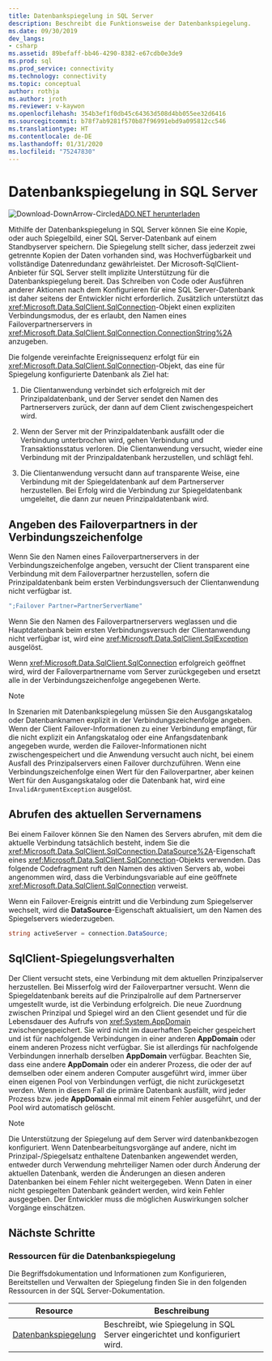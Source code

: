 ```yaml
---
title: Datenbankspiegelung in SQL Server
description: Beschreibt die Funktionsweise der Datenbankspiegelung.
ms.date: 09/30/2019
dev_langs:
- csharp
ms.assetid: 89befaff-bb46-4290-8382-e67cdb0e3de9
ms.prod: sql
ms.prod_service: connectivity
ms.technology: connectivity
ms.topic: conceptual
author: rothja
ms.author: jroth
ms.reviewer: v-kaywon
ms.openlocfilehash: 354b3ef1f0db45c64363d508d4bb055ee32d6416
ms.sourcegitcommit: b78f7ab9281f570b87f96991ebd9a095812cc546
ms.translationtype: HT
ms.contentlocale: de-DE
ms.lasthandoff: 01/31/2020
ms.locfileid: "75247830"
---
```

# <a name="database-mirroring-in-sql-server"></a>Datenbankspiegelung in SQL Server

![Download-DownArrow-Circled](../../../ssdt/media/download.png)[ADO.NET herunterladen](../../sql-connection-libraries.md#anchor-20-drivers-relational-access)

Mithilfe der Datenbankspiegelung in SQL Server können Sie eine Kopie, oder auch Spiegelbild, einer SQL Server-Datenbank auf einem Standbyserver speichern. Die Spiegelung stellt sicher, dass jederzeit zwei getrennte Kopien der Daten vorhanden sind, was Hochverfügbarkeit und vollständige Datenredundanz gewährleistet. Der Microsoft-SqlClient-Anbieter für SQL Server stellt implizite Unterstützung für die Datenbankspiegelung bereit. Das Schreiben von Code oder Ausführen anderer Aktionen nach dem Konfigurieren für eine SQL Server-Datenbank ist daher seitens der Entwickler nicht erforderlich. Zusätzlich unterstützt das <xref:Microsoft.Data.SqlClient.SqlConnection>-Objekt einen expliziten Verbindungsmodus, der es erlaubt, den Namen eines Failoverpartnerservers in <xref:Microsoft.Data.SqlClient.SqlConnection.ConnectionString%2A> anzugeben.  
  
Die folgende vereinfachte Ereignissequenz erfolgt für ein <xref:Microsoft.Data.SqlClient.SqlConnection>-Objekt, das eine für Spiegelung konfigurierte Datenbank als Ziel hat:  
  
1. Die Clientanwendung verbindet sich erfolgreich mit der Prinzipaldatenbank, und der Server sendet den Namen des Partnerservers zurück, der dann auf dem Client zwischengespeichert wird.  
  
2. Wenn der Server mit der Prinzipaldatenbank ausfällt oder die Verbindung unterbrochen wird, gehen Verbindung und Transaktionsstatus verloren. Die Clientanwendung versucht, wieder eine Verbindung mit der Prinzipaldatenbank herzustellen, und schlägt fehl.  
  
3. Die Clientanwendung versucht dann auf transparente Weise, eine Verbindung mit der Spiegeldatenbank auf dem Partnerserver herzustellen. Bei Erfolg wird die Verbindung zur Spiegeldatenbank umgeleitet, die dann zur neuen Prinzipaldatenbank wird.  
  
## <a name="specifying-the-failover-partner-in-the-connection-string"></a>Angeben des Failoverpartners in der Verbindungszeichenfolge  
Wenn Sie den Namen eines Failoverpartnerservers in der Verbindungszeichenfolge angeben, versucht der Client transparent eine Verbindung mit dem Failoverpartner herzustellen, sofern die Prinzipaldatenbank beim ersten Verbindungsversuch der Clientanwendung nicht verfügbar ist.  
  
```csharp
";Failover Partner=PartnerServerName"  
```  
  
Wenn Sie den Namen des Failoverpartnerservers weglassen und die Hauptdatenbank beim ersten Verbindungsversuch der Clientanwendung nicht verfügbar ist, wird eine <xref:Microsoft.Data.SqlClient.SqlException> ausgelöst.  
  
Wenn <xref:Microsoft.Data.SqlClient.SqlConnection> erfolgreich geöffnet wird, wird der Failoverpartnername vom Server zurückgegeben und ersetzt alle in der Verbindungszeichenfolge angegebenen Werte.  
  
> [!NOTE]
>  In Szenarien mit Datenbankspiegelung müssen Sie den Ausgangskatalog oder Datenbanknamen explizit in der Verbindungszeichenfolge angeben. Wenn der Client Failover-Informationen zu einer Verbindung empfängt, für die nicht explizit ein Anfangskatalog oder eine Anfangsdatenbank angegeben wurde, werden die Failover-Informationen nicht zwischengespeichert und die Anwendung versucht auch nicht, bei einem Ausfall des Prinzipalservers einen Failover durchzuführen. Wenn eine Verbindungszeichenfolge einen Wert für den Failoverpartner, aber keinen Wert für den Ausgangskatalog oder die Datenbank hat, wird eine `InvalidArgumentException` ausgelöst.  
  
## <a name="retrieving-the-current-server-name"></a>Abrufen des aktuellen Servernamens  
Bei einem Failover können Sie den Namen des Servers abrufen, mit dem die aktuelle Verbindung tatsächlich besteht, indem Sie die <xref:Microsoft.Data.SqlClient.SqlConnection.DataSource%2A>-Eigenschaft eines <xref:Microsoft.Data.SqlClient.SqlConnection>-Objekts verwenden. Das folgende Codefragment ruft den Namen des aktiven Servers ab, wobei angenommen wird, dass die Verbindungsvariable auf eine geöffnete <xref:Microsoft.Data.SqlClient.SqlConnection> verweist.  
  
Wenn ein Failover-Ereignis eintritt und die Verbindung zum Spiegelserver wechselt, wird die **DataSource**-Eigenschaft aktualisiert, um den Namen des Spiegelservers wiederzugeben.  
  
```csharp  
string activeServer = connection.DataSource;  
```  
  
## <a name="sqlclient-mirroring-behavior"></a>SqlClient-Spiegelungsverhalten  
Der Client versucht stets, eine Verbindung mit dem aktuellen Prinzipalserver herzustellen. Bei Misserfolg wird der Failoverpartner versucht. Wenn die Spiegeldatenbank bereits auf die Prinzipalrolle auf dem Partnerserver umgestellt wurde, ist die Verbindung erfolgreich. Die neue Zuordnung zwischen Prinzipal und Spiegel wird an den Client gesendet und für die Lebensdauer des Aufrufs von <xref:System.AppDomain> zwischengespeichert. Sie wird nicht im dauerhaften Speicher gespeichert und ist für nachfolgende Verbindungen in einer anderen **AppDomain** oder einem anderen Prozess nicht verfügbar. Sie ist allerdings für nachfolgende Verbindungen innerhalb derselben **AppDomain** verfügbar. Beachten Sie, dass eine andere **AppDomain** oder ein anderer Prozess, die oder der auf demselben oder einem anderen Computer ausgeführt wird, immer über einen eigenen Pool von Verbindungen verfügt, die nicht zurückgesetzt werden. Wenn in diesem Fall die primäre Datenbank ausfällt, wird jeder Prozess bzw. jede **AppDomain** einmal mit einem Fehler ausgeführt, und der Pool wird automatisch gelöscht.  
  
> [!NOTE]
>  Die Unterstützung der Spiegelung auf dem Server wird datenbankbezogen konfiguriert. Wenn Datenbearbeitungsvorgänge auf andere, nicht im Prinzipal-/Spiegelsatz enthaltene Datenbanken angewendet werden, entweder durch Verwendung mehrteiliger Namen oder durch Änderung der aktuellen Datenbank, werden die Änderungen an diesen anderen Datenbanken bei einem Fehler nicht weitergegeben. Wenn Daten in einer nicht gespiegelten Datenbank geändert werden, wird kein Fehler ausgegeben. Der Entwickler muss die möglichen Auswirkungen solcher Vorgänge einschätzen.  
  
## <a name="next-steps"></a>Nächste Schritte
### <a name="database-mirroring-resources"></a>Ressourcen für die Datenbankspiegelung  
Die Begriffsdokumentation und Informationen zum Konfigurieren, Bereitstellen und Verwalten der Spiegelung finden Sie in den folgenden Ressourcen in der SQL Server-Dokumentation.  
  
|Resource|Beschreibung|  
|--------------|-----------------|  
|[Datenbankspiegelung](../../../database-engine/database-mirroring/database-mirroring-sql-server.md)|Beschreibt, wie Spiegelung in SQL Server eingerichtet und konfiguriert wird.|  
